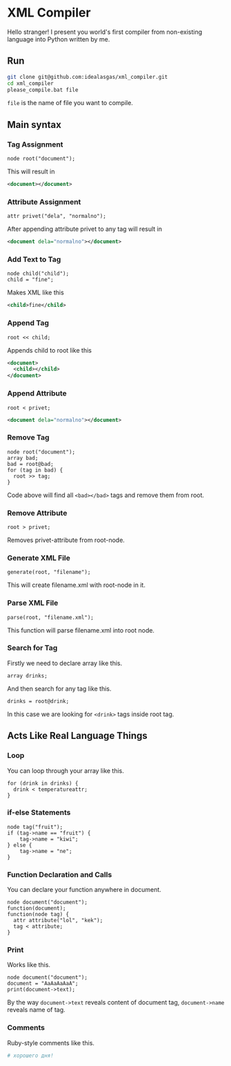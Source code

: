 # XML Compiler
Hello stranger! I present you world's first compiler from non-existing language into Python written by me.
## Run
```bash
git clone git@github.com:idealasgas/xml_compiler.git
cd xml_compiler
please_compile.bat file
```
`file` is the name of file you want to compile.
## Main syntax
### Tag Assignment
```
node root("document");
```
This will result in
```xml
<document></document>
```
### Attribute Assignment
```
attr privet("dela", "normalno");
```
After appending attribute privet to any tag will result in
```xml
<document dela="normalno"></document>
```
### Add Text to Tag
```
node child("child");
child = "fine";
```
Makes XML like this
```xml
<child>fine</child>
```
### Append Tag
```
root << child;
```
Appends child to root like this
```xml
<document>
  <child></child>
</document>
```
### Append Attribute
```
root < privet;
```
```xml
<document dela="normalno"></document>
```
### Remove Tag
```
node root("document");
array bad;
bad = root@bad;
for (tag in bad) {
  root >> tag;
}
```
Code above will find all `<bad></bad>` tags and remove them from root.
### Remove Attribute
```
root > privet;
```
Removes privet-attribute from root-node.
### Generate XML File
```
generate(root, "filename");
```
This will create filename.xml  with root-node in it.
### Parse XML File
```
parse(root, "filename.xml");
```
This function will parse filename.xml into root node.
### Search for Tag
Firstly we need to declare array like this.
```
array drinks;
```
And then search for any tag like this.
```
drinks = root@drink;
```
In this case we are looking for `<drink>` tags inside root tag.
## Acts Like Real Language Things
### Loop
You can loop through your array like this.
```
for (drink in drinks) {
  drink < temperatureattr;
}
```
### if-else Statements
```
node tag("fruit");
if (tag->name == "fruit") {
    tag->name = "kiwi";
} else {
    tag->name = "ne";
}
```
### Function Declaration and Calls
You can declare your function anywhere in document.
```
node document("document");
function(document);
function(node tag) {
  attr attribute("lol", "kek");
  tag < attribute;
}
```
### Print
Works like this.
```
node document("document");
document = "AaAaAaAaA";
print(document->text);
```
By the way `document->text` reveals content of document tag, `document->name` reveals name of tag.
### Comments
Ruby-style comments like this.
```ruby
# хорошего дня!
```
